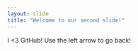 ```yaml
---
layout: slide
title: "Welcome to our second slide!"
---
```

I <3 GitHub!
Use the left arrow to go back!
